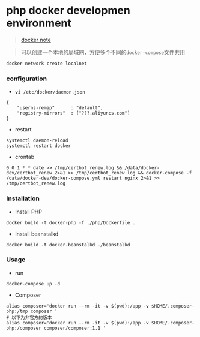 # php docker developmen environment

> [docker note](https://gist.github.com/sh7ning/6ade02eeb0cd719f90ae09499c8263e7)

> 可以创建一个本地的局域网，方便多个不同的`docker-compose`文件共用

```
docker network create localnet
```

### configuration

* `vi /etc/docker/daemon.json`

```
{
    "userns-remap"      : "default",
    "registry-mirrors"  : ["???.aliyuncs.com"]
}
```

* restart 

```
systemctl daemon-reload
systemctl restart docker
```

* crontab

```
0 0 1 * * date >> /tmp/certbot_renew.log && /data/docker-dev/certbot_renew 2>&1 >> /tmp/certbot_renew.log && docker-compose -f /data/docker-dev/docker-compose.yml restart nginx 2>&1 >> /tmp/certbot_renew.log
```

### Installation

* Install PHP

```
docker build -t docker-php -f ./php/Dockerfile .
```

* Install beanstalkd
```
docker build -t docker-beanstalkd ./beanstalkd
```

###  Usage

* run

```
docker-compose up -d
```

* Composer

```
alias composer='docker run --rm -it -v $(pwd):/app -v $HOME/.composer-php:/tmp composer '
# 以下为非官方的版本
alias composer='docker run --rm -it -v $(pwd):/app -v $HOME/.composer-php:/composer composer/composer:1.1 '
```

